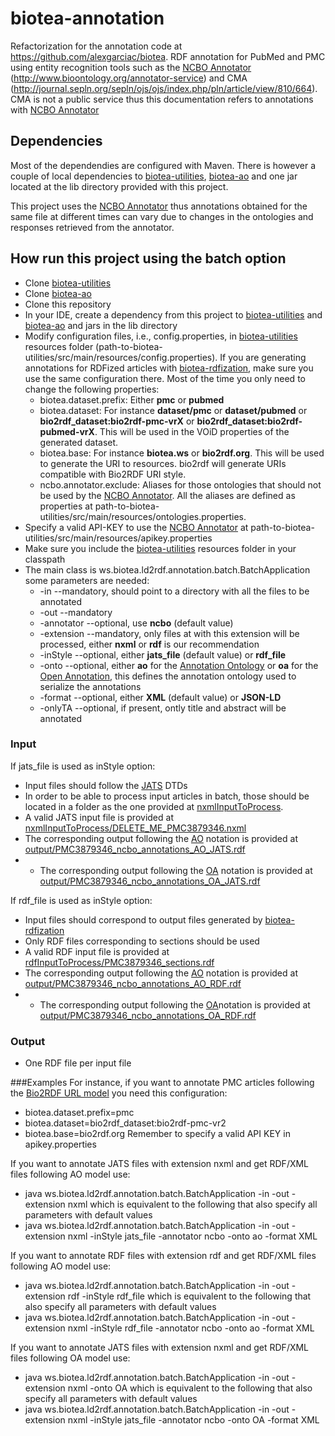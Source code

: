 # biotea-annotation
Refactorization for the annotation code at https://github.com/alexgarciac/biotea.
RDF annotation for PubMed and PMC using entity recognition tools such as the [NCBO Annotator](http://www.bioontology.org/annotator-service) (http://www.bioontology.org/annotator-service) and CMA (http://journal.sepln.org/sepln/ojs/ojs/index.php/pln/article/view/810/664). CMA is not a public service thus this documentation refers to annotations with [NCBO Annotator](http://www.bioontology.org/annotator-service)

## Dependencies
Most of the dependendies are configured with Maven. There is however a couple of local dependencies to [biotea-utilities](https://github.com/biotea/biotea-utilities), [biotea-ao](https://github.com/biotea/biotea-ao) and one jar located at the lib directory provided with this project.

This project uses the [NCBO Annotator](http://data.bioontology.org/documentation#annotator) thus annotations obtained for the same file at different times can vary due to changes in the ontologies and responses retrieved from the annotator.

## How run this project using the batch option
* Clone [biotea-utilities](https://github.com/biotea/biotea-utilities)
* Clone [biotea-ao](https://github.com/biotea/biotea-ao)
* Clone this repository
* In your IDE, create a dependency from this project to [biotea-utilities](https://github.com/biotea/biotea-utilities) and [biotea-ao](https://github.com/biotea/biotea-ao) and jars in the lib directory
* Modify configuration files, i.e., config.properties, in [biotea-utilities](https://github.com/biotea/biotea-utilities) resources folder (path-to-biotea-utilities/src/main/resources/config.properties). If you are generating annotations for RDFized articles with [biotea-rdfization](https://github.com/biotea/biotea-rdfization), make sure you use the same configuration there. Most of the time you only need to change the following properties:
  * biotea.dataset.prefix: Either __pmc__ or __pubmed__
  * biotea.dataset: For instance __dataset/pmc__ or __dataset/pubmed__ or __bio2rdf_dataset:bio2rdf-pmc-vrX__ or __bio2rdf_dataset:bio2rdf-pubmed-vrX__. This will be used in the VOiD properties of the generated dataset.
  * biotea.base: For instance __biotea.ws__ or __bio2rdf.org__. This will be used to generate the URI to resources. bio2rdf will generate URIs compatible with Bio2RDF URI style.
  * ncbo.annotator.exclude: Aliases for those ontologies that should not be used by the [NCBO Annotator](http://www.bioontology.org/annotator-service). All the aliases are defined as properties at path-to-biotea-utilities/src/main/resources/ontologies.properties.
* Specify a valid API-KEY to use the [NCBO Annotator](http://www.bioontology.org/annotator-service) at path-to-biotea-utilities/src/main/resources/apikey.properties
* Make sure you include the [biotea-utilities](https://github.com/biotea/biotea-utilities) resources folder in your classpath
* The main class is ws.biotea.ld2rdf.annotation.batch.BatchApplication some parameters are needed:
  * -in <input-dir> --mandatory, should point to a directory with all the files to be annotated
  * -out <output-dir> --mandatory
  * -annotator --optional, use __ncbo__ (default value)
  * -extension --mandatory, only files at <input-dir> with this extension will be processed, either __nxml__ or __rdf__ is our recommendation
  * -inStyle --optional, either __jats_file__ (default value) or __rdf_file__
  * -onto --optional, either __ao__ for the [Annotation Ontology](https://github.com/annotation-ontology/annotation-ontology) or __oa__ for the [Open Annotation](http://www.openannotation.org/spec/core/), this defines the annotation ontology used to serialize the annotations
  * -format --optional, either __XML__ (default value) or __JSON-LD__
  * -onlyTA --optional, if present, ontly title and abstract will be annotated
 
### Input
If jats_file is used as inStyle option:
* Input files should follow the [JATS](https://jats.nlm.nih.gov/) DTDs
* In order to be able to process input articles in batch, those should be located in a folder as the one provided at [nxmlInputToProcess](https://github.com/biotea/biotea-rdfization/tree/master/src/main/resources/nxmlInputToProcess).
* A valid JATS input file is provided at [nxmlInputToProcess/DELETE_ME_PMC3879346.nxml](https://github.com/biotea/biotea-annotation/blob/master/src/main/resources/nxmlInputToProcess/DELETE_ME_PMC3879346.nxml) 
* The corresponding output following the [AO](https://github.com/annotation-ontology/annotation-ontology) notation is provided at [output/PMC3879346_ncbo_annotations_AO_JATS.rdf](https://github.com/biotea/biotea-annotation/blob/master/src/main/resources/output/PMC3879346_ncbo_annotations_AO_JATS.rdf)
* * The corresponding output following the [OA](http://www.openannotation.org/spec/core/) notation is provided at [output/PMC3879346_ncbo_annotations_OA_JATS.rdf](https://github.com/biotea/biotea-annotation/blob/master/src/main/resources/output/PMC3879346_ncbo_annotations_OA_JATS.rdf)

If rdf_file is used as inStyle option: 
* Input files should correspond to output files generated by [biotea-rdfization](https://github.com/biotea/biotea-rdfization)
* Only RDF files corresponding to sections should be used
* A valid RDF input file is provided at [rdfInputToProcess/PMC3879346_sections.rdf](https://github.com/biotea/biotea-annotation/blob/master/src/main/resources/rdfInputToProcess/PMC3879346_sections.rdf)
* The corresponding output following the [AO](https://github.com/annotation-ontology/annotation-ontology) notation is provided at [output/PMC3879346_ncbo_annotations_AO_RDF.rdf](https://github.com/biotea/biotea-annotation/blob/master/src/main/resources/output/PMC3879346_ncbo_annotations_AO_RDF.rdf)
* * The corresponding output following the [OA](http://www.openannotation.org/spec/core/)notation is provided at [output/PMC3879346_ncbo_annotations_OA_RDF.rdf](https://github.com/biotea/biotea-annotation/blob/master/src/main/resources/output/PMC3879346_ncbo_annotations_OA_RDF.rdf)

### Output
* One RDF file per input file

###Examples
For instance, if you want to annotate PMC articles following the [Bio2RDF URL model](https://github.com/bio2rdf/bio2rdf-scripts/wiki/RDFization-Guide) you need this configuration:
* biotea.dataset.prefix=pmc
* biotea.dataset=bio2rdf_dataset:bio2rdf-pmc-vr2
* biotea.base=bio2rdf.org
Remember to specify a valid API KEY in apikey.properties

If you want to annotate JATS files with extension nxml and get RDF/XML files following AO model use:
* java ws.biotea.ld2rdf.annotation.batch.BatchApplication -in <input-dir> -out <output-dir> -extension nxml
which is equivalent to the following that also specify all parameters with default values
* java ws.biotea.ld2rdf.annotation.batch.BatchApplication -in <input-dir> -out <output-dir> -extension nxml -inStyle jats_file -annotator ncbo -onto ao -format XML
 
If you want to annotate RDF files with extension rdf and get RDF/XML files following AO model use:
* java ws.biotea.ld2rdf.annotation.batch.BatchApplication -in <input-dir> -out <output-dir> -extension rdf -inStyle rdf_file
which is equivalent to the following that also specify all parameters with default values
* java ws.biotea.ld2rdf.annotation.batch.BatchApplication -in <input-dir> -out <output-dir> -extension nxml -inStyle rdf_file -annotator ncbo -onto ao -format XML

If you want to annotate JATS files with extension nxml and get RDF/XML files following OA model use:
* java ws.biotea.ld2rdf.annotation.batch.BatchApplication -in <input-dir> -out <output-dir> -extension nxml -onto OA
which is equivalent to the following that also specify all parameters with default values
* java ws.biotea.ld2rdf.annotation.batch.BatchApplication -in <input-dir> -out <output-dir> -extension nxml -inStyle jats_file -annotator ncbo -onto OA -format XML

